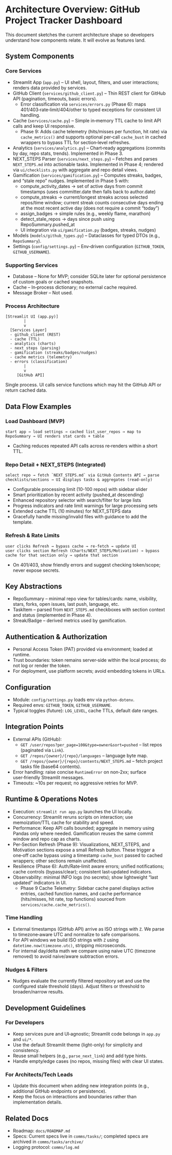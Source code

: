 # Architecture Overview: GitHub Project Tracker Dashboard

This document sketches the current architecture shape so developers understand how components relate. It will evolve as features land.

## System Components

### Core Services
- Streamlit App (`app.py`) – UI shell, layout, filters, and user interactions; renders data provided by services.
- GitHub Client (`services/github_client.py`) – Thin REST client for GitHub API (pagination, timeouts, basic errors).
  - Error classification via `services/errors.py` (Phase 6): maps 401/403‑rate‑limit/404/other to typed exceptions for consistent UI handling.
- Cache (`services/cache.py`) – Simple in‑memory TTL cache to limit API calls and keep UI responsive.
  - Phase 9: Adds cache telemetry (hits/misses per function, hit rate) via `cache_metrics()` and supports optional per‑call `cache_bust` in cached wrappers to bypass TTL for section‑level refreshes.
- Analytics (`services/analytics.py`) – Chart‑ready aggregations (commits by day, repo stats, trends). Implemented in Phase 3.
 - NEXT_STEPS Parser (`services/next_steps.py`) – Fetches and parses `NEXT_STEPS.md` into actionable tasks. Implemented in Phase 4; rendered via `ui/checklists.py` with aggregate and repo detail views.
- Gamification (`services/gamification.py`) – Computes streaks, badges, and “stale repo” nudges. Implemented in Phase 5 with:
  - compute_activity_dates → set of active days from commit timestamps (uses committer.date then falls back to author.date)
  - compute_streaks → current/longest streaks across selected repos/time window; current streak counts consecutive days ending at the most recent active day (does not require a commit “today”)
  - assign_badges → simple rules (e.g., weekly flame, marathon)
  - detect_stale_repos → days since push using RepoSummary.pushed_at
  - UI integration via `ui/gamification.py` (badges, streaks, nudges)
- Models (`models/github_types.py`) – Dataclasses for typed DTOs (e.g., `RepoSummary`).
- Settings (`config/settings.py`) – Env‑driven configuration (`GITHUB_TOKEN`, `GITHUB_USERNAME`).

### Supporting Services
- Database – None for MVP; consider SQLite later for optional persistence of custom goals or cached snapshots.
- Cache – In‑process dictionary; no external cache required.
- Message Broker – Not used.

### Process Architecture
```
[Streamlit UI (app.py)]
        |
        v
  [Services Layer]
  - github_client (REST)
  - cache (TTL)
  - analytics (charts)
  - next_steps (parsing)
  - gamification (streaks/badges/nudges)
  - cache metrics (telemetry)
  - errors (classification)
        |
        v
     [GitHub API]
```
Single process. UI calls service functions which may hit the GitHub API or return cached data.

## Data Flow Examples

### Load Dashboard (MVP)
```
start app → load settings → cached list_user_repos → map to RepoSummary → UI renders stat cards + table
```
- Caching reduces repeated API calls across re‑renders within a short TTL.

### Repo Detail + NEXT_STEPS (Integrated)
```
select repo → fetch `NEXT_STEPS.md` via GitHub Contents API → parse checklists/sections → UI displays tasks & aggregates (read‑only)
```
- Configurable processing limit (10-100 repos) with sidebar slider
- Smart prioritization by recent activity (pushed_at descending)
- Enhanced repository selector with search/filter for large lists
- Progress indicators and rate limit warnings for large processing sets
- Extended cache TTL (10 minutes) for NEXT_STEPS data
- Gracefully handle missing/invalid files with guidance to add the template.

### Refresh & Rate Limits
```
user clicks Refresh → bypass cache → re‑fetch → update UI
user clicks section Refresh (Charts/NEXT_STEPS/Motivation) → bypass cache for that section only → update that section
```
- On 401/403, show friendly errors and suggest checking token/scope; never expose secrets.

## Key Abstractions

- RepoSummary – minimal repo view for tables/cards: name, visibility, stars, forks, open issues, last push, language, etc.
- TaskItem – parsed from `NEXT_STEPS.md` checkboxes with section context and status (implemented in Phase 4).
- Streak/Badge – derived metrics used by gamification.

## Authentication & Authorization

- Personal Access Token (PAT) provided via environment; loaded at runtime.
- Trust boundaries: token remains server‑side within the local process; do not log or render the token.
- For deployment, use platform secrets; avoid embedding tokens in URLs.

## Configuration

- Module: `config/settings.py` loads env via `python-dotenv`.
- Required envs: `GITHUB_TOKEN`, `GITHUB_USERNAME`.
- Typical toggles (future): `LOG_LEVEL`, cache TTLs, default date ranges.

## Integration Points

- External APIs (GitHub):
  - `GET /user/repos?per_page=100&type=owner&sort=pushed` – list repos (paginated via `Link`).
  - `GET /repos/{owner}/{repo}/languages` – language byte map.
  - `GET /repos/{owner}/{repo}/contents/NEXT_STEPS.md` – fetch project tasks file (base64 contents).
- Error handling: raise concise `RuntimeError` on non‑2xx; surface user‑friendly Streamlit messages.
- Timeouts: ~10s per request; no aggressive retries for MVP.

## Runtime & Operations Notes

- Execution: `streamlit run app.py` launches the UI locally.
- Concurrency: Streamlit reruns scripts on interaction; use memoization/TTL cache for stability and speed.
- Performance: Keep API calls bounded; aggregate in memory using Pandas only where needed. Gamification reuses the same commit window and repo cap as charts.
- Per‑Section Refresh (Phase 9): Visualizations, NEXT_STEPS, and Motivation sections expose a small Refresh button. These trigger a one‑off cache bypass using a timestamp `cache_bust` passed to cached wrappers; other sections remain unaffected.
- Resilience (Phase 6): Auth/Rate‑limit aware errors; unified notifications; cache controls (bypass/clear); consistent last‑updated indicators.
- Observability: minimal INFO logs (no secrets); show lightweight “last updated” indicators in UI.
  - Phase 9 Cache Telemetry: Sidebar cache panel displays active entries, cached function names, and cache performance (hits/misses, hit rate, top functions) sourced from `services/cache.cache_metrics()`.

### Time Handling
- External timestamps (GitHub API) arrive as ISO strings with `Z`. We parse to timezone‑aware UTC and normalize to safe comparisons.
- For API windows we build ISO strings with `Z` using `datetime.now(timezone.utc)`, stripping microseconds.
- For internal day/delta math we compare using naive UTC (timezone removed) to avoid naive/aware subtraction errors.

### Nudges & Filters
- Nudges evaluate the currently filtered repository set and use the configured stale threshold (days). Adjust filters or threshold to broaden/narrow results.

## Development Guidelines

### For Developers
- Keep services pure and UI‑agnostic; Streamlit code belongs in `app.py` and `ui/*`.
- Use the default Streamlit theme (light-only) for simplicity and consistency.
- Reuse small helpers (e.g., `parse_next_link`) and add type hints.
- Handle empty/edge cases (no repos, missing files) with clear UI states.

### For Architects/Tech Leads
- Update this document when adding new integration points (e.g., additional GitHub endpoints or persistence).
- Keep the focus on interactions and boundaries rather than implementation details.

## Related Docs

- Roadmap: `docs/ROADMAP.md`
- Specs: Current specs live in `comms/tasks/`; completed specs are archived in `comms/tasks/archive/`
- Logging protocol: `comms/log.md`
